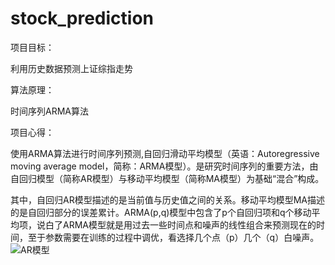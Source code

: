 # stock_prediction

项目目标：

利用历史数据预测上证综指走势

算法原理：

时间序列ARMA算法

项目心得：

使用ARMA算法进行时间序列预测,自回归滑动平均模型（英语：Autoregressive moving average model，简称：ARMA模型）。是研究时间序列的重要方法，由自回归模型（简称AR模型）与移动平均模型（简称MA模型）为基础“混合”构成。

其中，自回归AR模型描述的是当前值与历史值之间的关系。移动平均模型MA描述的是自回归部分的误差累计。ARMA(p,q)模型中包含了p个自回归项和q个移动平均项，说白了ARMA模型就是用过去一些时间点和噪声的线性组合来预测现在的时间，至于参数需要在训练的过程中调优，看选择几个点（p）几个（q）白噪声。
![AR模型](https://blog.csdn.net/qq_33207292/article/details/80068154)
